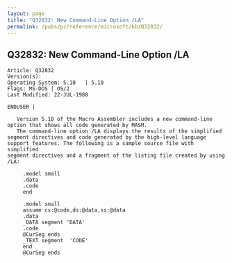 ```yaml
---
layout: page
title: "Q32832: New Command-Line Option /LA"
permalink: /pubs/pc/reference/microsoft/kb/Q32832/
---
```


## Q32832: New Command-Line Option /LA

	Article: Q32832
	Version(s): 
	Operating System: 5.10   | 5.10
	Flags: MS-DOS | OS/2
	Last Modified: 22-JUL-1988
	
	ENDUSER |
	
	   Version 5.10 of the Macro Assembler includes a new command-line
	option that shows all code generated by MASM.
	   The command-line option /LA displays the results of the simplified
	segment directives and code generated by the high-level language
	support features. The following is a sample source file with simplified
	segment directives and a fragment of the listing file created by using
	/LA:
	
	     .model small
	     .data
	     .code
	     end
	
	     .model small
	     assume cs:@code,ds:@data,ss:@data
	     .data
	     _DATA segment 'DATA'
	     .code
	     @CurSeg ends
	     _TEXT segment  'CODE'
	     end
	     @CurSeg ends

